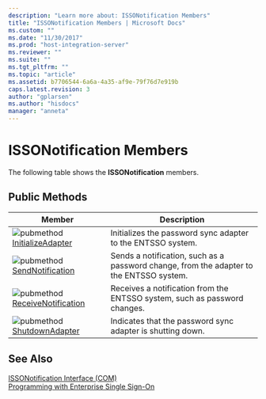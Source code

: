 ```yaml
---
description: "Learn more about: ISSONotification Members"
title: "ISSONotification Members | Microsoft Docs"
ms.custom: ""
ms.date: "11/30/2017"
ms.prod: "host-integration-server"
ms.reviewer: ""
ms.suite: ""
ms.tgt_pltfrm: ""
ms.topic: "article"
ms.assetid: b7706544-6a6a-4a35-af9e-79f76d7e919b
caps.latest.revision: 3
author: "gplarsen"
ms.author: "hisdocs"
manager: "anneta"
---
```

# ISSONotification Members
The following table shows the **ISSONotification** members.  
  
## Public Methods  
  
|Member|Description|  
|------------|-----------------|  
|![](../esso/media/pubmethod.gif "pubmethod") [InitializeAdapter](../esso/issonotification-initializeadapter-method.md)|Initializes the password sync adapter to the ENTSSO system.|  
|![](../esso/media/pubmethod.gif "pubmethod") [SendNotification](../esso/issonotification-sendnotification-method.md)|Sends a notification, such as a password change, from the adapter to the ENTSSO system.|  
|![](../esso/media/pubmethod.gif "pubmethod") [ReceiveNotification](../esso/issonotification-receivenotification-method.md)|Receives a notification from the ENTSSO system, such as password changes.|  
|![](../esso/media/pubmethod.gif "pubmethod") [ShutdownAdapter](../esso/issonotification-shutdownadapter-method.md)|Indicates that the password sync adapter is shutting down.|  
  
## See Also  
 [ISSONotification Interface (COM)](../esso/issonotification-interface-com.md)   
 [Programming with Enterprise Single Sign-On](../esso/programming-with-enterprise-single-sign-on.md)
